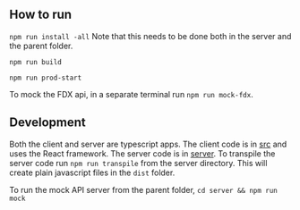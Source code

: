 ## How to run

`npm run install -all`
Note that this needs to be done both in the server and the parent folder.

`npm run build`

`npm run prod-start`

To mock the FDX api, in a separate terminal run `npm run mock-fdx`.

## Development

Both the client and server are typescript apps. The client code is in [src](./src) and uses the React framework.  The server code is in [server](./server).  To transpile the server code run `npm run transpile` from the server directory.  This will create plain javascript files in the `dist` folder.   

To run the mock API server from the parent folder,
`cd server && npm run mock`